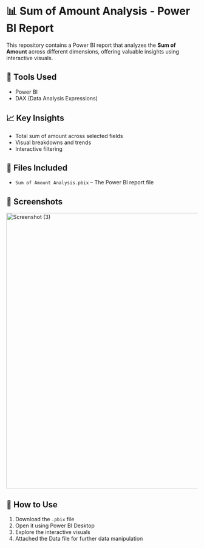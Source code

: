 # 📊 Sum of Amount Analysis - Power BI Report

This repository contains a Power BI report that analyzes the **Sum of Amount** across different dimensions, offering valuable insights using interactive visuals.

## 🧰 Tools Used
- Power BI
- DAX (Data Analysis Expressions)

## 📈 Key Insights
- Total sum of amount across selected fields
- Visual breakdowns and trends
- Interactive filtering

## 📁 Files Included
- `Sum of Amount Analysis.pbix` – The Power BI report file

## 📸 Screenshots
<img width="1406" height="725" alt="Screenshot (3)" src="https://github.com/user-attachments/assets/3035dd6b-2788-484d-8744-18b9d7e0cfcd" />



## 🚀 How to Use
1. Download the `.pbix` file
2. Open it using Power BI Desktop
3. Explore the interactive visuals
4. Attached the Data file for further data manipulation
